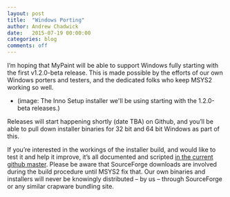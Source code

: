 ```yaml
---
layout: post
title:  "Windows Porting"
author: Andrew Chadwick
date:   2015-07-19 00:00:00
categories: blog
comments: off
---
```


I’m hoping that MyPaint will be able to support Windows fully starting
with the first v1.2.0-beta release. This is made possible by the efforts
of our own Windows porters and testers, and the dedicated folks who keep
MSYS2 working so well.

* (image: The Inno Setup installer we'll be using starting with the
1.2.0-beta releases.)

Releases will start happening shortly (date TBA) on Github, and you’ll
be able to pull down installer binaries for 32 bit and 64 bit Windows as
part of this.

If you’re interested in the workings of the installer build, and would
like to test it and help it improve, it’s all documented and scripted
[in the current github
master](https://github.com/mypaint/mypaint/tree/master/windows). Please
be aware that SourceForge downloads are involved during the build
procedure until MSYS2 fix that. Our own binaries and installers will
never be knowingly distributed – by us – through SourceForge or any
similar crapware bundling site.

